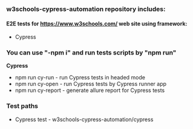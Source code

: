 ### w3schools-cypress-automation repository includes:

#### E2E tests for https://www.w3schools.com/ web site using framework:

- Cypress

### You can use "-npm i" and run tests scripts by "npm run"

**Cypress**

- npm run cy-run - run Cypress tests in headed mode
- npm run cy-open - run Cypress tests by Cypress runner app
- npm run cy-report - generate allure report for Cypress tests

### Test paths

- Cypress test - w3schools-cypress-automation/cypress
